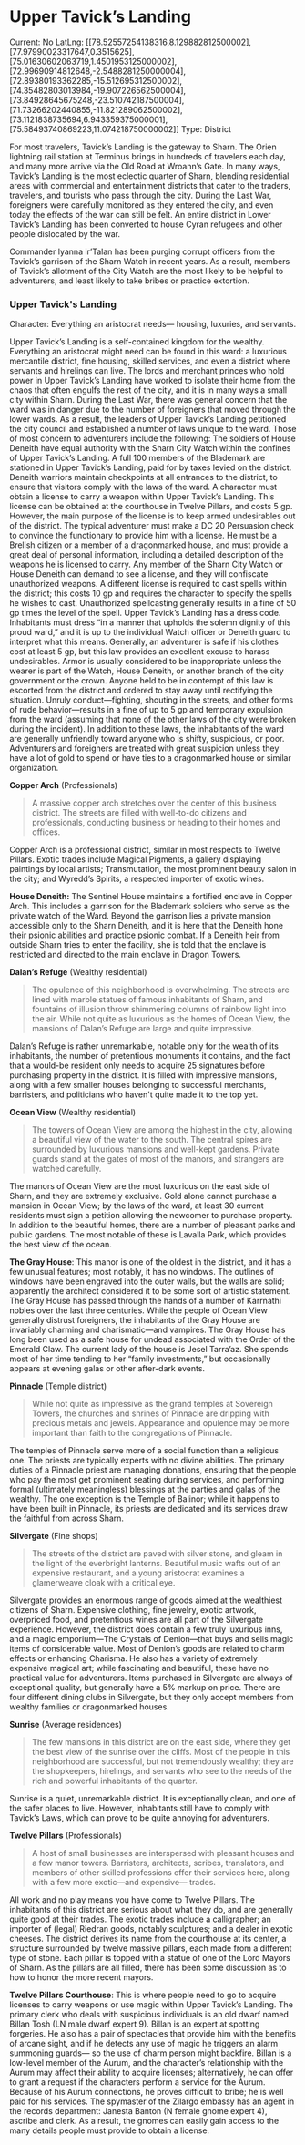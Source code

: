 # Upper Tavick’s Landing

Current: No
LatLng: [[78.52557254138316,8.129882812500002],[77.97990023317647,0.3515625],[75.01630602063719,1.4501953125000002],[72.99690914812648,-2.5488281250000004],[72.89380193362285,-15.512695312500002],[74.35482803013984,-19.907226562500004],[73.84928645675248,-23.510742187500004],[71.73266202440855,-11.821289062500002],[73.1121838735694,6.943359375000001],[75.58493740869223,11.074218750000002]]
Type: District

For most travelers, Tavick’s Landing is the gateway to Sharn. The Orien lightning rail station at Terminus brings in hundreds of travelers each day, and many more arrive via the Old Road at Wroann’s Gate. In many ways, Tavick’s Landing is the most eclectic quarter of Sharn, blending residential areas with commercial and entertainment districts that cater to the traders, travelers, and tourists who pass through the city. During the Last War, foreigners were carefully monitored as they entered the city, and even today the effects of the war can still be felt. An entire district in Lower Tavick’s Landing has been converted to house Cyran refugees and other people dislocated by the war.

Commander lyanna ir’Talan has been purging corrupt officers from the Tavick’s garrison of the Sharn Watch in recent years. As a result, members of Tavick’s allotment of the City Watch are the most likely to be helpful to adventurers, and least likely to take bribes or practice extortion.

### **Upper Tavick's Landing**

Character: Everything an aristocrat needs— housing, luxuries, and servants.

Upper Tavick’s Landing is a self-contained kingdom for the wealthy. Everything an aristocrat might need can be found in this ward: a luxurious mercantile district, fine housing, skilled services, and even a district where servants and hirelings can live. The lords and merchant princes who hold power in Upper Tavick’s Landing have worked to isolate their home from the chaos that often engulfs the rest of the city, and it is in many ways a small city within Sharn. During the Last War, there was general concern that the ward was in danger due to the number of foreigners that moved through the lower wards. As a result, the leaders of Upper Tavick’s Landing petitioned the city council and established a number of laws unique to the ward. Those of most concern to adventurers include the following:
The soldiers of House Deneith have equal authority with the Sharn City Watch within the confines of Upper Tavick’s Landing. A full 100 members of the Blademark are stationed in Upper Tavick’s Landing, paid for by taxes levied on the district. Deneith warriors maintain checkpoints at all entrances to the district, to ensure that visitors comply with the laws of the ward.
A character must obtain a license to carry a weapon within Upper Tavick’s Landing. This license can be obtained at the courthouse in Twelve Pillars, and costs 5 gp. However, the main purpose of the license is to keep armed undesirables out of the district. The typical adventurer must make a DC 20 Persuasion check to convince the functionary to provide him with a license. He must be a Brelish citizen or a member of a dragonmarked house, and must provide a great deal of personal information, including a detailed description of the weapons he is licensed to carry. Any member of the Sharn City Watch or House Deneith can demand to see a license, and they will confiscate unauthorized weapons.
A different license is required to cast spells within the district; this costs 10 gp and requires the character to specify the spells he wishes to cast. Unauthorized spellcasting generally results in a fine of 50 gp times the level of the spell.
Upper Tavick’s Landing has a dress code. Inhabitants must dress “in a manner that upholds the solemn
dignity of this proud ward,” and it is up to the individual Watch officer or Deneith guard to interpret what this means. Generally, an adventurer is safe if his clothes cost at least 5 gp, but this law provides an excellent excuse to harass undesirables. Armor is usually considered to be inappropriate unless the wearer is part of the Watch, House Deneith, or another branch of the city government or the crown. Anyone held to be in contempt of this law is escorted from the district and ordered to stay away until rectifying the situation.
Unruly conduct—fighting, shouting in the streets, and other forms of rude behavior—results in a fine of up to 5 gp and temporary expulsion from the ward (assuming that none of the other laws of the city were broken during the incident).
In addition to these laws, the inhabitants of the ward are generally unfriendly toward anyone who is shifty, suspicious, or poor. Adventurers and foreigners are treated with great suspicion unless they have a lot of gold to spend or have ties to a dragonmarked house or similar organization.

**Copper Arch** (Professionals)

> A massive copper arch stretches over the center of this business district. The streets are filled with well-to-do citizens and professionals, conducting business or heading to their homes and offices.
> 

Copper Arch is a professional district, similar in most respects to Twelve Pillars. Exotic trades include Magical Pigments, a gallery displaying paintings by local artists; Transmutation, the most prominent beauty salon in the city; and Wyredd’s Spirits, a respected importer of exotic wines.

**House Deneith:** The Sentinel House maintains a fortified enclave in Copper Arch. This includes a garrison for the Blademark soldiers who serve as the private watch of the Ward. Beyond the garrison lies a private mansion accessible only to the Sharn Deneith, and it is here that the Deneith hone their psionic abilities and practice psionic combat. If a
Deneith heir from outside Sharn tries to enter the facility, she is told that the enclave is restricted and directed to the main enclave in Dragon Towers.

**Dalan’s Refuge** (Wealthy residential)

> The opulence of this neighborhood is overwhelming. The streets are lined with marble statues of famous inhabitants of Sharn, and fountains of illusion throw shimmering columns of rainbow light into the air. While not quite as luxurious as the homes of Ocean View, the mansions of Dalan’s Refuge are large and quite impressive.
> 

Dalan’s Refuge is rather unremarkable, notable only for the wealth of its inhabitants, the number of pretentious monuments it contains, and the fact that a would-be resident only needs to acquire 25 signatures before purchasing property in the district. It is filled with impressive mansions, along with a few smaller houses belonging to successful merchants, barristers, and politicians who haven't quite made it to the top yet.

**Ocean View** (Wealthy residential)

> The towers of Ocean View are among the highest in the city, allowing a beautiful view of the water to the south. The central spires are surrounded by luxurious mansions and well-kept gardens. Private guards stand at the gates of most of the manors, and strangers are watched carefully.
> 

The manors of Ocean View are the most luxurious on the east side of Sharn, and they are extremely exclusive. Gold alone cannot purchase a mansion in Ocean View; by the laws of the ward, at least 30 current residents must sign a petition allowing the newcomer to purchase property. In addition to the beautiful homes, there are a number of pleasant parks and public gardens. The most notable of these is Lavalla Park, which provides the best view of the ocean.

**The Gray House**: This manor is one of the oldest in the district, and it has a few unusual features; most notably, it has no windows. The outlines of windows have been engraved into the outer walls, but the walls are solid; apparently the architect considered it to be some sort of artistic statement. The Gray House has passed through the hands of a number of Karrnathi nobles over the last three centuries. While the people of Ocean View generally distrust foreigners, the inhabitants of the Gray House are invariably charming and charismatic—and vampires. The Gray House has long been used as a safe house for undead associated with the Order of the Emerald Claw. The current lady of the house is Jesel Tarra’az. She spends most of her time tending to her “family investments,” but occasionally appears at evening galas or other after-dark events.

**Pinnacle** (Temple district)

> While not quite as impressive as the grand temples at Sovereign Towers, the churches and shrines of Pinnacle are dripping with precious metals and jewels. Appearance and opulence may be more important than faith to the congregations of Pinnacle.
> 

The temples of Pinnacle serve more of a social function than a religious one. The priests are typically experts with no divine abilities. The primary duties of a Pinnacle priest are managing donations, ensuring that the people who pay the most get prominent seating during services, and performing formal (ultimately meaningless) blessings at the parties and galas of the wealthy. The one exception is the Temple of Balinor; while it happens to have been built in Pinnacle, its priests are dedicated and its services draw the faithful from across Sharn.

**Silvergate** (Fine shops)

> The streets of the district are paved with silver stone, and gleam in the light of the everbright lanterns. Beautiful music wafts out of an expensive restaurant, and a young aristocrat examines a glamerweave cloak with a critical eye.
> 

Silvergate provides an enormous range of goods aimed at the wealthiest citizens of Sharn. Expensive clothing, fine jewelry, exotic artwork, overpriced food, and pretentious wines are all part of the Silvergate experience. However, the district does contain a few truly luxurious inns, and a magic emporium—The Crystals of Denion—that buys and sells
magic items of considerable value. Most of Denion’s goods are related to charm effects or enhancing Charisma. He also has a variety of extremely expensive magical art; while fascinating and beautiful, these have no practical value for adventurers. Items purchased in Silvergate are always of exceptional quality, but generally have a 5% markup on price.
There are four different dining clubs in Silvergate, but they only accept members from wealthy families or dragonmarked houses.

**Sunrise** (Average residences)

> The few mansions in this district are on the east side, where they get the best view of the sunrise over the cliffs. Most of the people in this neighborhood are successful, but not tremendously wealthy; they are the shopkeepers, hirelings, and servants who see to the needs of the rich and powerful inhabitants of the quarter.
> 

Sunrise is a quiet, unremarkable district. It is exceptionally clean, and one of the safer places to live. However, inhabitants still have to comply with Tavick’s Laws, which can prove to be quite annoying for adventurers.

**Twelve Pillars** (Professionals)

> A host of small businesses are interspersed with pleasant houses and a few manor towers. Barristers, architects, scribes, translators, and members of other skilled professions offer their services here, along with a few more exotic—and expensive— trades.
> 

All work and no play means you have come to Twelve Pillars. The inhabitants of this district are serious about what they do, and are generally quite good at their trades. The exotic trades include a calligrapher; an importer of (legal) Riedran goods, notably sculptures; and a dealer in exotic cheeses. The district derives its name from the courthouse at its center, a structure surrounded by twelve massive pillars, each made from a different type of stone. Each pillar is topped with a statue of one of the Lord Mayors of Sharn. As the pillars are all filled, there has been some discussion as to how to honor the more recent mayors.

**Twelve Pillars Courthouse**: This is where people need to go to acquire licenses to carry weapons or use magic within Upper Tavick’s Landing. The primary clerk who deals with suspicious individuals is an old dwarf named Billan Tosh (LN male dwarf expert 9). Billan is an expert at spotting forgeries. He also has a pair of spectacles that provide him with the benefits of arcane sight, and if he detects any use of magic he triggers an alarm summoning guards— so the use of charm person might backfire. Billan is a low-level member of the Aurum, and the character’s relationship with the Aurum may affect their ability to acquire licenses; alternatively, he can offer to grant a request if the characters perform a service for the Aurum. Because of his Aurum connections, he proves difficult to bribe; he is well paid for his services.
The spymaster of the Zilargo embassy has an agent in the records department: Janesta Banton (N female gnome expert 4), ascribe and clerk. As a result, the gnomes can easily gain access to the many details people must provide to obtain a license.